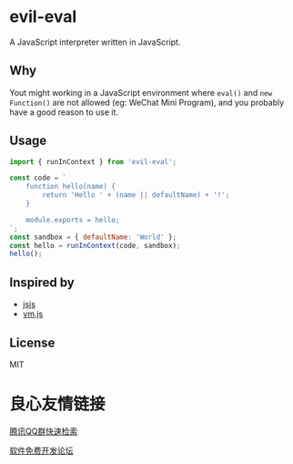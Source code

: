 # evil-eval

A JavaScript interpreter written in JavaScript.

## Why

Yout might working in a JavaScript environment where `eval()` and `new Function()` are not allowed (eg: WeChat Mini Program), and you probably have a good reason to use it.

## Usage

```js
import { runInContext } from 'evil-eval';

const code = `
    function hello(name) {
        return 'Hello ' + (name || defaultName) + '!';
    }

    module.exports = hello;
`;
const sandbox = { defaultName: 'World' };
const hello = runInContext(code, sandbox);
hello();
```

## Inspired by

- [jsjs](https://github.com/bramblex/jsjs)
- [vm.js](https://github.com/axetroy/vm.js)

## License

MIT


 # 良心友情链接

[腾讯QQ群快速检索](http://u.720life.cn/s/8cf73f7c)

[软件免费开发论坛](http://u.720life.cn/s/bbb01dc0)